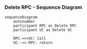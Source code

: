 ### Delete RPC - Sequence Diagram

```mermaid
sequenceDiagram
	autonumber
	participant RPC as Delete RPC
	participant UC as Delete UC

	RPC->>+UC: Call
	UC-->>-RPC: return
```

